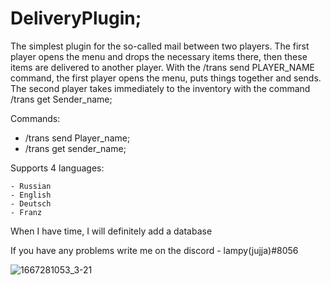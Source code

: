 # DeliveryPlugin;

The simplest plugin for the so-called mail between two players. The first player opens the menu and drops the necessary items there, then these items are delivered to another player.
With the /trans send PLAYER_NAME command, the first player opens the menu, puts things together and sends. The second player takes immediately to the inventory with the command /trans get Sender_name;

Commands: 
  - /trans send Player_name;
  - /trans get sender_name;

Supports 4 languages:
 
    - Russian
    - English
    - Deutsch
    - Franz

When I have time, I will definitely add a database


If you have any problems write me on the discord - lampy(jujja)#8056




![1667281053_3-21](https://user-images.githubusercontent.com/122149055/230772771-4216df75-b036-4cea-9a1c-8897dc4e05b9.jpg)
